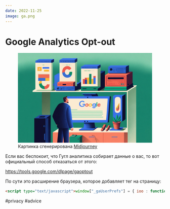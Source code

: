 ```yaml
---
date: 2022-11-25
image: ga.png
---
```


# Google Analytics Opt-out

<figure>
<img src="./ga.jpg" alt="Google Analytics (Иллюстрация)">
<figcaption>Картинка сгенерирована <a href="https://www.midjourney.com">Midjourney</a></figcaption>
</figure>

Если вас беспокоит, что Гугл аналитика собирает данные о вас,
то вот официальный способ отказаться от этого:

https://tools.google.com/dlpage/gaoptout

По сути это расширение браузера, которое добавляет тег на страницу:

```html
<script type="text/javascript">window["_gaUserPrefs"] = { ioo : function() { return true; } }</script>
```

#privacy #advice
